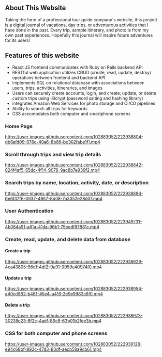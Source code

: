 ## About This Website

Taking the form of a professional tour guide company's website, this project is a digital journal of vacations, day trips, or adventurous activities that I have done in the past. Every trip, sample itinerary, and photo is from my own past experiences. Hopefully this journal will inspire future adventures for its users!


## Features of this website

- React JS frontend communicates with Ruby on Rails backend API
- RESTful web application utilizes CRUD (create, read, update, destroy) operations between frontend and backend API
- Implements SQL on relational database with associations between users, trips, activities, itineraries, and images
- Users can securely create accounts, login, and create, update, or delete custom trips using -Bcrypt (password salting and hashing library)
- Integrates Amazon Web Services for photo storage and CI/CD pipelines
- Ability to search all trips for keywords
- CSS accomodates both computer and smartphone screens


### Home Page 
https://user-images.githubusercontent.com/102883052/222938804-db6afd09-078c-40a6-8b86-bc302fabe1f1.mp4


### Scroll through trips and view trip details
https://user-images.githubusercontent.com/102883052/222938842-824f4af5-65dc-4f14-9079-9ac8b7e939f2.mp4


### Search trips by name, location, activity, date, or description
https://user-images.githubusercontent.com/102883052/222938884-6e6f37f6-0937-4967-8d08-7a3352e28d07.mp4


### User Authentication
https://user-images.githubusercontent.com/102883052/223949731-4b084a91-a81a-41da-96b1-75eedf87881c.mp4


### Create, read, update, and delete data from database
#### Create a trip
https://user-images.githubusercontent.com/102883052/222938929-4ca43805-96c1-4df2-9a91-0959e40974f0.mp4


#### Update a trip
https://user-images.githubusercontent.com/102883052/222938954-a40cd982-b461-45e4-a416-2e9e9983c8f0.mp4


#### Delete a trip
https://user-images.githubusercontent.com/102883052/222938973-30238c23-8f2c-4adf-89c8-63b01b2fee3b.mp4


### CSS for both computer and phone screens
https://user-images.githubusercontent.com/102883052/222939128-e94c68bf-892c-47d3-80df-aecb58a9cb61.mp4











